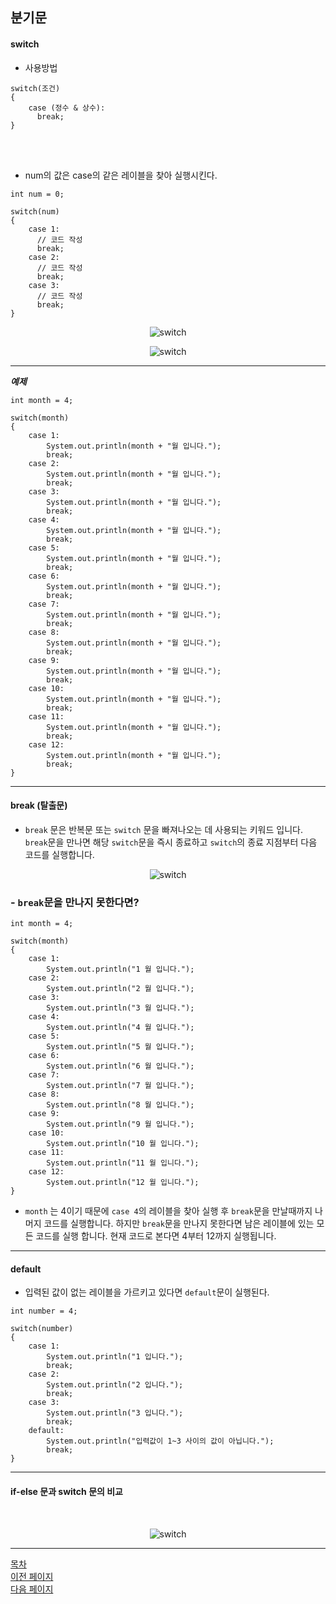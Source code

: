 ## 분기문
#### switch

- 사용방법

```
switch(조건)
{
    case (정수 & 상수):
      break;
}
```
<br><br>

- num의 값은 case의 같은 레이블을 찾아 실행시킨다.

```
int num = 0;

switch(num)
{
    case 1:
      // 코드 작성
      break;
    case 2:
      // 코드 작성
      break;
    case 3:
      // 코드 작성
      break;
}
```

<p align="center">
  <img src="../Image/switch_01.png" alt="switch">
</p>

<p align="center">
  <img src="../Image/switch_02.png" alt="switch">
</p>

---
___예제___
```
int month = 4;

switch(month)
{
    case 1:
        System.out.println(month + "월 입니다.");
        break;
    case 2:
        System.out.println(month + "월 입니다.");
        break;
    case 3:
        System.out.println(month + "월 입니다.");
        break;
    case 4:
        System.out.println(month + "월 입니다.");
        break;
    case 5:
        System.out.println(month + "월 입니다.");
        break;
    case 6:
        System.out.println(month + "월 입니다.");
        break;
    case 7:
        System.out.println(month + "월 입니다.");
        break;
    case 8:
        System.out.println(month + "월 입니다.");
        break;
    case 9:
        System.out.println(month + "월 입니다.");
        break;
    case 10:
        System.out.println(month + "월 입니다.");
        break;
    case 11:
        System.out.println(month + "월 입니다.");
        break;
    case 12:
        System.out.println(month + "월 입니다.");
        break;
}
```

---

#### break (탈출문)
- `break` 문은 반복문 또는 `switch` 문을 빠져나오는 데 사용되는 키워드 입니다. `break`문을 만나면 해당 `switch`문을 즉시 종료하고 `switch`의 종료 지점부터 다음 코드를 실행합니다.

<p align="center">
  <img src="../Image/switch_04.png" alt="switch">
</p>

### - `break`문을 만나지 못한다면?

```
int month = 4;

switch(month)
{
    case 1:
        System.out.println("1 월 입니다.");
    case 2:
        System.out.println("2 월 입니다.");
    case 3:
        System.out.println("3 월 입니다.");
    case 4:
        System.out.println("4 월 입니다.");
    case 5:
        System.out.println("5 월 입니다.");
    case 6:
        System.out.println("6 월 입니다.");
    case 7:
        System.out.println("7 월 입니다.");
    case 8:
        System.out.println("8 월 입니다.");
    case 9:
        System.out.println("9 월 입니다.");
    case 10:
        System.out.println("10 월 입니다.");
    case 11:
        System.out.println("11 월 입니다.");
    case 12:
        System.out.println("12 월 입니다.");
}
```
- `month` 는 4이기 때문에 `case 4`의 레이블을 찾아 실행 후 `break`문을 만날때까지 나머지 코드를 실행합니다. 하지만 `break`문을 만나지 못한다면 남은 레이블에 있는 모든 코드를 실행 합니다. 현재 코드로 본다면 4부터 12까지 실행됩니다.

---
#### default
- 입력된 값이 없는 레이블을 가르키고 있다면 `default`문이 실행된다.

```
int number = 4;

switch(number)
{
    case 1:
        System.out.println("1 입니다.");
        break;
    case 2:
        System.out.println("2 입니다.");
        break;
    case 3:
        System.out.println("3 입니다.");
        break;
    default:
        System.out.println("입력값이 1~3 사이의 값이 아닙니다.");
        break;
}
```
---
#### if-else 문과 switch 문의 비교
<br>
<p align="center">
  <img src="../Image/switch_03.png" alt="switch">
</p>

---
<!--목차 & 다음으로 페이지 이동-->
[목차](https://github.com/Devcurve/Java/blob/main/README.md)<br>
[이전 페이지](https://github.com/Devcurve/Java/blob/main/Markdown/ifElse.md)<br>
[다음 페이지](https://github.com/Devcurve/Java/blob/main/Markdown/dataType.md)
